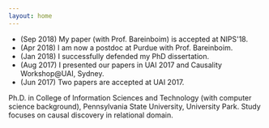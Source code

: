 ```yaml
---
layout: home
---
```

- (Sep 2018) My paper (with Prof. Bareinboim) is accepted at NIPS'18. 
- (Apr 2018) I am now a postdoc at Purdue with Prof. Bareinboim.
- (Jan 2018) I successfully defended my PhD dissertation.
- (Aug 2017) I presented our papers in UAI 2017 and Causality Workshop@UAI, Sydney.
- (Jun 2017) Two papers are accepted at UAI 2017.


Ph.D. in College of Information Sciences and Technology (with computer science background), Pennsylvania State University, University Park. 
Study focuses on causal discovery in relational domain. 





